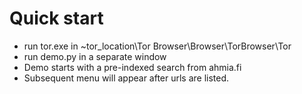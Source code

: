 # Quick start
- run tor.exe in ~tor_location\Tor Browser\Browser\TorBrowser\Tor
- run demo.py in a separate window
- Demo starts with a pre-indexed search from ahmia.fi
- Subsequent menu will appear after urls are listed.
